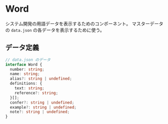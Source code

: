 # Word

システム開発の用語データを表示するためのコンポーネント。
マスターデータの `data.json` の各データを表示するために使う。

## データ定義

```ts
// data.json のデータ
interface Word {
  number: string;
  name: string;
  alias?: string | undefined;
  definitions: {
    text: string;
    reference?: string;
  }[];
  confer?: string | undefined;
  example?: string | undefined;
  note?: string | undefined;
}
```
